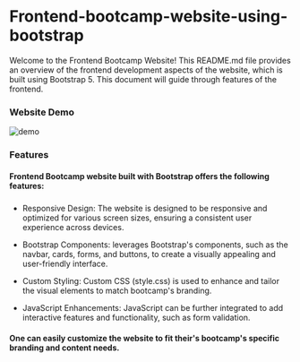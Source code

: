 # Frontend-bootcamp-website-using-bootstrap

Welcome to the Frontend Bootcamp Website! This README.md file provides an overview of the frontend development aspects of the website, which is built using Bootstrap 5. This 
document will guide through features of the frontend.


### Website Demo
![demo](https://github.com/pragyakashyap/Frontend-bootcamp-website-using-bootstrap/assets/47416981/9f4a7e07-13ed-4a3a-b450-7237cc9fd439)



### Features

#### Frontend Bootcamp website built with Bootstrap offers the following features:

##### 
- Responsive Design: The website is designed to be responsive and optimized for various screen sizes, ensuring a consistent user experience across devices.

- Bootstrap Components: leverages Bootstrap's components, such as the navbar, cards, forms, and buttons, to create a visually appealing and user-friendly interface.

- Custom Styling: Custom CSS (style.css) is used to enhance and tailor the visual elements to match bootcamp's branding.

- JavaScript Enhancements: JavaScript can be further integrated to add interactive features and functionality, such as form validation.

#### One can easily customize the website to fit their's bootcamp's specific branding and content needs.

